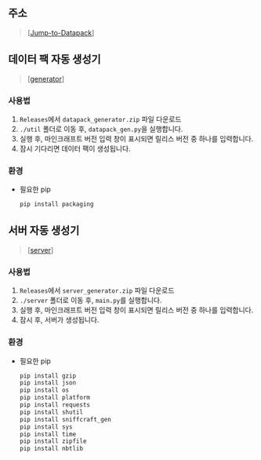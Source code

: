 ## 주소
> [[Jump-to-Datapack](https://quam-12.github.io/Jump-to-Datapack/)]



## 데이터 팩 자동 생성기
> [[generator](util/datapack_gen.py)]

### 사용법
1. `Releases`에서 `datapack_generator.zip` 파일 다운로드
2. `./util` 폴더로 이동 후, `datapack_gen.py`을 실행합니다.
3. 실행 후, 마인크래프트 버전 입력 창이 표시되면 릴리스 버전 중 하나를 입력합니다.
4. 잠시 기다리면 데이터 팩이 생성됩니다.

### 환경
- 필요한 pip
  ```bash
  pip install packaging
  ```



## 서버 자동 생성기
> [[server](util/server/main.py)]

### 사용법
1. `Releases`에서 `server_generator.zip` 파일 다운로드
2. `./server` 폴더로 이동 후, `main.py`를 실행합니다.
3. 실행 후, 마인크래프트 버전 입력 창이 표시되면 릴리스 버전 중 하나를 입력합니다.
4. 잠시 후, 서버가 생성됩니다.

### 환경
- 필요한 pip
  ```bash
  pip install gzip
  pip install json
  pip install os
  pip install platform
  pip install requests
  pip install shutil
  pip install sniffcraft_gen
  pip install sys
  pip install time
  pip install zipfile
  pip install nbtlib
  ```